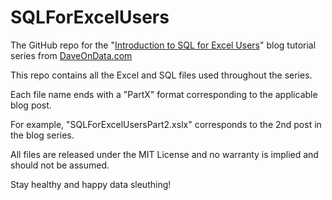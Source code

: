 # SQLForExcelUsers

The GitHub repo for the "[Introduction to SQL for Excel Users](https://www.daveondata.com/blog/category/sql-for-excel-users/)" blog tutorial series from [DaveOnData.com](https://www.daveondata.com)

This repo contains all the Excel and SQL files used throughout the series.

Each file name ends with a "PartX" format corresponding to the applicable blog post. 

For example, "SQLForExcelUsersPart2.xslx" corresponds to the 2nd post in the blog series.

All files are released under the MIT License and no warranty is implied and should not be assumed.

Stay healthy and happy data sleuthing!
